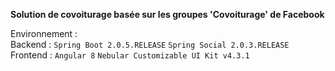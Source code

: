 **Solution de covoiturage basée sur les groupes 'Covoiturage' de Facebook**

Environnement : <br>
Backend : `Spring Boot 2.0.5.RELEASE` `Spring Social 2.0.3.RELEASE` <br>
Frontend : `Angular 8` `Nebular Customizable UI Kit v4.3.1`

